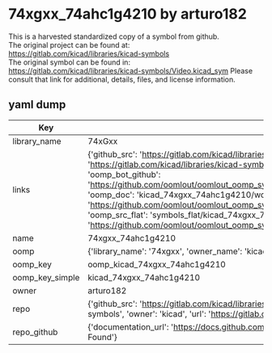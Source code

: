 # 74xgxx_74ahc1g4210 by arturo182  
This is a harvested standardized copy of a symbol from github.  
The original project can be found at:  
https://gitlab.com/kicad/libraries/kicad-symbols  
The original symbol can be found in:
https://gitlab.com/kicad/libraries/kicad-symbols/Video.kicad_sym
Please consult that link for additional, details, files, and license information.  
## yaml dump  
| Key | Value |  
| --- | --- |  
| library_name | 74xGxx |  
| links | {'github_src': 'https://gitlab.com/kicad/libraries/kicad-symbols/Video.kicad_sym', 'github_src_repo': 'https://gitlab.com/kicad/libraries/kicad-symbols', 'oomp_bot': 'kicad_74xgxx_74ahc1g4210/working', 'oomp_bot_github': 'https://github.com/oomlout/oomlout_oomp_symbol_bot/tree/main/kicad_74xgxx_74ahc1g4210/working', 'oomp_doc': 'kicad_74xgxx_74ahc1g4210/working', 'oomp_doc_github': 'https://github.com/oomlout/oomlout_oomp_symbol_doc/tree/main/kicad_74xgxx_74ahc1g4210/working', 'oomp_src_flat': 'symbols_flat/kicad_74xgxx_74ahc1g4210/working', 'oomp_src_flat_github': 'https://github.com/oomlout/oomlout_oomp_symbol_src/tree/main/kicad_74xgxx_74ahc1g4210/working'} |  
| name | 74xgxx_74ahc1g4210 |  
| oomp | {'library_name': '74xgxx', 'owner_name': 'kicad', 'symbol_name': '74xgxx_74ahc1g4210'} |  
| oomp_key | oomp_kicad_74xgxx_74ahc1g4210 |  
| oomp_key_simple | kicad_74xgxx_74ahc1g4210 |  
| owner | arturo182 |  
| repo | {'github_src': 'https://gitlab.com/kicad/libraries/kicad-symbols/Video.kicad_sym', 'name': 'libraries/kicad-symbols', 'owner': 'kicad', 'url': 'https://gitlab.com/kicad/libraries/kicad-symbols'} |  
| repo_github | {'documentation_url': 'https://docs.github.com/rest/repos/repos#get-a-repository', 'message': 'Not Found'} |  

